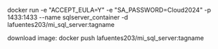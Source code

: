 docker run -e "ACCEPT_EULA=Y" -e "SA_PASSWORD=Cloud2024" -p 1433:1433 --name sqlserver_container -d lafuentes203/mi_sql_server:tagname


download image: docker push lafuentes203/mi_sql_server:tagname
